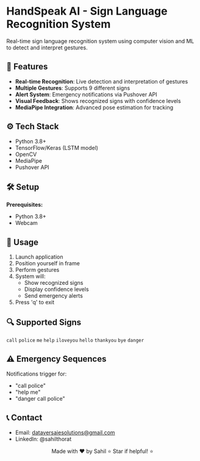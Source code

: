 # HandSpeak AI - Sign Language Recognition System

Real-time sign language recognition system using computer vision and ML to detect and interpret gestures.

## 🚀 Features
- **Real-time Recognition**: Live detection and interpretation of gestures
- **Multiple Gestures**: Supports 9 different signs
- **Alert System**: Emergency notifications via Pushover API
- **Visual Feedback**: Shows recognized signs with confidence levels
- **MediaPipe Integration**: Advanced pose estimation for tracking

## ⚙️ Tech Stack
- Python 3.8+
- TensorFlow/Keras (LSTM model)
- OpenCV
- MediaPipe
- Pushover API

## 🛠️ Setup
**Prerequisites:**
- Python 3.8+
- Webcam

## 📌 Usage
1. Launch application
2. Position yourself in frame
3. Perform gestures
4. System will:
    - Show recognized signs
    - Display confidence levels
    - Send emergency alerts
5. Press 'q' to exit

## 🔍 Supported Signs
`call` `police` `me` `help` `iloveyou` `hello` `thankyou` `bye` `danger`

## ⚠️ Emergency Sequences
Notifications trigger for:
- "call police"
- "help me"
- "danger call police"

## 📞 Contact
- Email: dataversaiesolutions@gmail.com
- LinkedIn: @sahilthorat

<div align="center">
Made with ❤️ by Sahil
⭐ Star if helpful! ⭐
</div>
